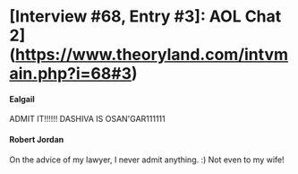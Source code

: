 # [Interview #68, Entry #3]: AOL Chat 2](https://www.theoryland.com/intvmain.php?i=68#3)

#### Ealgail

ADMIT IT!!!!!! DASHIVA IS OSAN'GAR111111

#### Robert Jordan

On the advice of my lawyer, I never admit anything. :) Not even to my wife!


